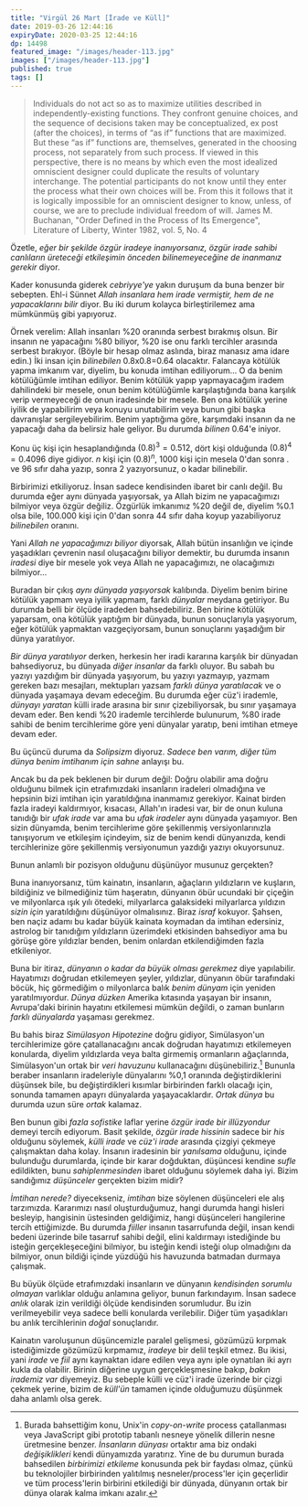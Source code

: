```yaml
---
title: "Virgül 26 Mart [İrade ve Küll]"
date: 2019-03-26 12:44:16
expiryDate: 2020-03-25 12:44:16
dp: 14498
featured_image: "/images/header-113.jpg"
images: ["/images/header-113.jpg"]
published: true
tags: []
---
```





> Individuals do not act so as to maximize utilities described in
> independently-existing functions. They confront genuine choices, and the
> sequence of decisions taken may be conceptualized, ex post (after the
> choices), in terms of “as if” functions that are maximized. But these “as if”
> functions are, themselves, generated in the choosing process, not separately
> from such process. If viewed in this perspective, there is no means by which
> even the most idealized omniscient designer could duplicate the results of
> voluntary interchange. The potential participants do not know until they enter
> the process what their own choices will be. From this it follows that it is
> logically impossible for an omniscient designer to know, unless, of course, we
> are to preclude individual freedom of will. James M. Buchanan, "Order Defined in the
> Process of Its Emergence", Literature of Liberty, Winter 1982, vol. 5, No. 4

Özetle, *eğer bir şekilde özgür iradeye inanıyorsanız, özgür irade sahibi
canlıların üreteceği etkileşimin önceden bilinemeyeceğine de inanmanız gerekir*
diyor.

Kader konusunda giderek *cebriyye'ye* yakın duruşum da buna benzer bir sebepten.
Ehl-i Sünnet *Allah insanlara hem irade vermiştir, hem de ne yapacaklarını
bilir* diyor. Bu iki durum kolayca birleştirilemez ama mümkünmüş gibi yapıyoruz.

Örnek verelim: Allah insanları %20 oranında serbest bırakmış olsun. Bir insanın
ne yapacağını %80 biliyor, %20 ise onu farklı tercihler arasında serbest
bırakıyor. (Böyle bir hesap olmaz aslında, biraz manasız ama idare edin.) İki
insan için *bilinebilen* 0.8x0.8=0.64 olacaktır. Falancaya kötülük yapma imkanım
var, diyelim, bu konuda imtihan ediliyorum... O da benim kötülüğümle imtihan
ediliyor. Benim kötülük yapıp yapmayacağım iradem dahilindeki bir mesele, onun
benim kötülüğümle karşılaştığında bana karşılık verip vermeyeceği de onun
iradesinde bir mesele. Ben ona kötülük yerine iyilik de yapabilirim veya konuyu
unutabilirim veya bunun gibi başka davranışlar sergileyebilirim. Benim yaptığıma
göre, karşımdaki insanın da ne yapacağı daha da belirsiz hale geliyor. Bu
durumda *bilinen* 0.64'e iniyor.

Konu üç kişi için hesaplandığında $(0.8)^3=0.512$, dört kişi olduğunda
$(0.8)^4=0.4096$ diye gidiyor. $n$ kişi için $(0.8)^n$, 1000 kişi için mesela
0'dan sonra . ve 96 sıfır daha yazıp, sonra 2 yazıyorsunuz, o kadar bilinebilir.

Birbirimizi etkiliyoruz. İnsan sadece kendisinden ibaret bir canlı değil. Bu
durumda eğer aynı dünyada yaşıyorsak, ya Allah bizim ne yapacağımızı bilmiyor
veya özgür değiliz. Özgürlük imkanımız %20 değil de, diyelim %0.1 olsa bile,
100.000 kişi için 0'dan sonra 44 sıfır daha koyup yazabiliyoruz *bilinebilen*
oranını.

Yani *Allah ne yapacağımızı biliyor* diyorsak, Allah bütün insanlığın ve içinde
yaşadıkları çevrenin nasıl oluşacağını biliyor demektir, bu durumda insanın
*iradesi* diye bir mesele yok veya Allah ne yapacağımızı, ne olacağımızı
bilmiyor...

Buradan bir çıkış *aynı dünyada yaşıyorsak* kalıbında. Diyelim benim birine
kötülük yapmam veya iyilik yapmam, farklı *dünyalar* meydana getiriyor. Bu
durumda belli bir ölçüde iradeden bahsedebiliriz. Ben birine kötülük yaparsam,
ona kötülük yaptığım bir dünyada, bunun sonuçlarıyla yaşıyorum, eğer kötülük
yapmaktan vazgeçiyorsam, bunun sonuçlarını yaşadığım bir dünya yaratılıyor. 

*Bir dünya yaratılıyor* derken, herkesin her iradi kararına karşılık bir
dünyadan bahsediyoruz, bu dünyada *diğer insanlar* da farklı oluyor. Bu sabah bu
yazıyı yazdığım bir dünyada yaşıyorum, bu yazıyı yazmayıp, yazmam gereken bazı
mesajları, mektupları yazsam *farklı dünya yaratılacak* ve o dünyada yaşamaya
devam edeceğim. Bu durumda eğer cüz'i irademle, *dünyayı yaratan* külli irade
arasına bir sınır çizebiliyorsak, bu sınır yaşamaya devam eder. Ben kendi %20
irademle tercihlerde bulunurum, %80 irade sahibi de benim tercihlerime göre yeni
dünyalar yaratıp, beni imtihan etmeye devam eder.

Bu üçüncü duruma da *Solipsizm* diyoruz. *Sadece ben varım, diğer tüm dünya
benim imtihanım için sahne* anlayışı bu. 

Ancak bu da pek beklenen bir durum değil: Doğru olabilir ama doğru olduğunu
bilmek için etrafımızdaki insanların iradeleri olmadığına ve hepsinin bizi
imtihan için yaratıldığına inanmamız gerekiyor. Kainat birden fazla iradeyi
kaldırmıyor, kısacası, Allah'ın iradesi var, bir de onun kuluna tanıdığı bir
*ufak irade* var ama bu *ufak iradeler* aynı dünyada yaşamıyor. Ben sizin
dünyamda, benim tercihlerime göre şekillenmiş versiyonlarınızla tanışıyorum ve
etkileşim içindeyim, siz de benim kendi dünyanızda, kendi tercihlerinize göre
şekillenmiş versiyonumun yazdığı yazıyı okuyorsunuz. 

Bunun anlamlı bir pozisyon olduğunu düşünüyor musunuz gerçekten?

Buna inanıyorsanız, tüm kainatın, insanların, ağaçların yıldızların ve kuşların,
bildiğiniz ve bilmediğiniz tüm haşeratın, dünyanın öbür ucundaki bir çiçeğin ve
milyonlarca ışık yılı ötedeki, milyarlarca galaksideki milyarlarca yıldızın
*sizin için* yaratıldığını düşünüyor olmalısınız. Biraz *israf* kokuyor. Şahsen,
ben naçiz adamı bu kadar büyük kainata koymadan da imtihan edersiniz, astrolog
bir tanıdığım yıldızların üzerimdeki etkisinden bahsediyor ama bu görüşe göre
yıldızlar benden, benim onlardan etkilendiğimden fazla etkileniyor. 

Buna bir itiraz, *dünyanın o kadar da büyük olması gerekmez* diye yapılabilir.
Hayatımızı doğrudan etkilemeyen şeyler, yıldızlar, dünyanın öbür tarafındaki
böcük, hiç görmediğim o milyonlarca balık *benim dünyam* için yeniden
yaratılmıyordur. *Dünya düzken* Amerika kıtasında yaşayan bir insanın,
Avrupa'daki birinin hayatını etkilemesi mümkün değildi, o zaman bunların *farklı
dünyalarda* yaşaması gerekmez.

Bu bahis biraz *Simülasyon Hipotezine* doğru gidiyor, Simülasyon'un
tercihlerimize göre çatallanacağını ancak doğrudan hayatımızı etkilemeyen
konularda, diyelim yıldızlarda veya balta girmemiş ormanların ağaçlarında,
Simülasyon'un ortak bir *veri havuzunu* kullanacağını düşünebiliriz.[^1] Bununla
beraber insanların iradeleriyle dünyalarını %0,1 oranında değiştirdiklerini
düşünsek bile, bu değiştirdikleri kısımlar birbirinden farklı olacağı için,
sonunda tamamen apayrı dünyalarda yaşayacaklardır. *Ortak dünya* bu durumda uzun
süre *ortak* kalamaz. 

Ben bunun gibi *fazla sofistike* laflar yerine *özgür irade bir illüzyondur*
demeyi tercih ediyorum. Basit şekilde, *özgür irade hissinin* sadece bir *his*
olduğunu söylemek, *külli irade* ve *cüz'i irade* arasında çizgiyi çekmeye
çalışmaktan daha kolay. İnsanın iradesinin bir *yanılsama* olduğunu, içinde
bulunduğu durumlarda, içinde bir karar doğduktan, düşüncesi kendine *sufle*
edildikten, bunu *sahiplenmesinden* ibaret olduğunu söylemek daha iyi. Bizim
sandığımız *düşünceler* gerçekten bizim midir?

*İmtihan nerede?* diyecekseniz, *imtihan* bize söylenen düşünceleri ele alış
tarzımızda. Kararımızı nasıl oluşturduğumuz, hangi durumda hangi hisleri
besleyip, hangisinin üstesinden geldiğimiz, hangi düşünceleri hangilerine tercih
ettiğimizde. Bu durumda *fiiller* insanın tasarrufunda değil, insan kendi bedeni
üzerinde bile tasarruf sahibi değil, elini kaldırmayı istediğinde bu isteğin
gerçekleşeceğini bilmiyor, bu isteğin kendi isteği olup olmadığını da bilmiyor,
onun bildiği içinde yüzdüğü his havuzunda batmadan durmaya çalışmak.

Bu büyük ölçüde etrafımızdaki insanların ve dünyanın *kendisinden sorumlu
olmayan* varlıklar olduğu anlamına geliyor, bunun farkındayım. İnsan sadece
*anlık* olarak izin verildiği ölçüde kendisinden sorumludur. Bu izin
verilmeyebilir veya sadece belli konularda verilebilir. Diğer tüm yaşadıkları bu
anlık tercihlerinin *doğal* sonuçlarıdır.

Kainatın varoluşunun düşüncemizle paralel gelişmesi, gözümüzü kırpmak
istediğimizde gözümüzü kırpmamız, *iradeye* bir delil teşkil etmez. Bu ikisi,
yani *irade* ve *fiil* aynı kaynaktan idare edilen veya aynı iple oynatılan iki
ayrı kukla da olabilir. Birinin diğerine uygun gerçekleşmesine bakıp, *bakın
irademiz var* diyemeyiz. Bu sebeple külli ve cüz'i irade üzerinde bir çizgi
çekmek yerine, bizim de *küll'ün* tamamen içinde olduğumuzu düşünmek daha
anlamlı olsa gerek.


[^1]: Burada bahsettiğim konu, Unix'in *copy-on-write* process çatallanması veya
    JavaScript gibi prototip tabanlı nesneye yönelik dillerin nesne üretmesine
    benzer. *İnsanların dünyası* ortaktır ama biz ondaki *değişiklikleri* kendi
    dünyamızda yaratırız. Yine de bu durumun burada bahsedilen *birbirimizi
    etkileme* konusunda pek bir faydası olmaz, çünkü bu teknolojiler birbirinden
    yalıtılmış nesneler/process'ler için geçerlidir ve tüm process'lerin
    birbirini etkilediği bir dünyada, dünyanın ortak bir dünya olarak kalma
    imkanı azalır.

